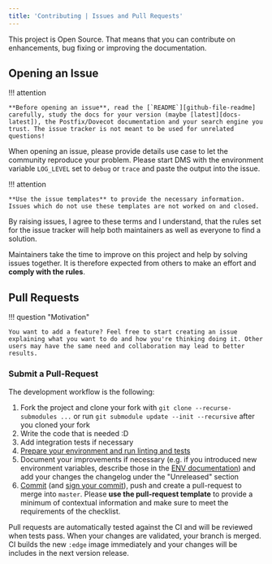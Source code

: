 ```yaml
---
title: 'Contributing | Issues and Pull Requests'
---
```


This project is Open Source. That means that you can contribute on enhancements, bug fixing or improving the documentation.

## Opening an Issue

!!! attention

    **Before opening an issue**, read the [`README`][github-file-readme] carefully, study the docs for your version (maybe [latest][docs-latest]), the Postfix/Dovecot documentation and your search engine you trust. The issue tracker is not meant to be used for unrelated questions!

When opening an issue, please provide details use case to let the community reproduce your problem. Please start DMS with the environment variable `LOG_LEVEL` set to `debug` or `trace` and paste the output into the issue.

!!! attention

    **Use the issue templates** to provide the necessary information. Issues which do not use these templates are not worked on and closed.

By raising issues, I agree to these terms and I understand, that the rules set for the issue tracker will help both maintainers as well as everyone to find a solution.

Maintainers take the time to improve on this project and help by solving issues together. It is therefore expected from others to make an effort and **comply with the rules**.

## Pull Requests

!!! question "Motivation"

    You want to add a feature? Feel free to start creating an issue explaining what you want to do and how you're thinking doing it. Other users may have the same need and collaboration may lead to better results.

### Submit a Pull-Request

The development workflow is the following:

1. Fork the project and clone your fork with `git clone --recurse-submodules ...` or run `git submodule update --init --recursive` after you cloned your fork
2. Write the code that is needed :D
3. Add integration tests if necessary
4. [Prepare your environment and run linting and tests][docs-general-tests]
5. Document your improvements if necessary (e.g. if you introduced new environment variables, describe those in the [ENV documentation][docs-environment]) and add your changes the changelog under the "Unreleased" section
6. [Commit][commit] (and [sign your commit][gpg]), push and create a pull-request to merge into `master`. Please **use the pull-request template** to provide a minimum of contextual information and make sure to meet the requirements of the checklist.

Pull requests are automatically tested against the CI and will be reviewed when tests pass. When your changes are validated, your branch is merged. CI builds the new `:edge` image immediately and your changes will be includes in the next version release.

[docs-latest]: https://docker-mailserver.github.io/docker-mailserver/latest
[github-file-readme]: https://github.com/docker-mailserver/docker-mailserver/blob/master/README.md
[docs-environment]: ../config/environment.md
[docs-general-tests]: ./general.md#tests
[commit]: https://help.github.com/articles/closing-issues-via-commit-messages/
[gpg]: https://docs.github.com/en/github/authenticating-to-github/generating-a-new-gpg-key
